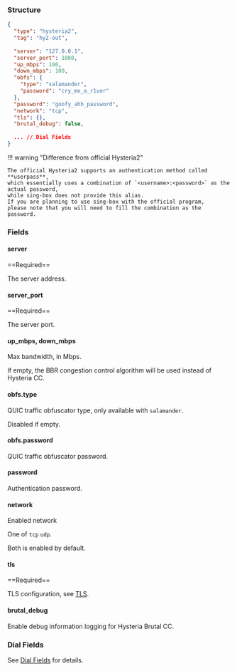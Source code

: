 ### Structure

```json
{
  "type": "hysteria2",
  "tag": "hy2-out",
  
  "server": "127.0.0.1",
  "server_port": 1080,
  "up_mbps": 100,
  "down_mbps": 100,
  "obfs": {
    "type": "salamander",
    "password": "cry_me_a_r1ver"
  },
  "password": "goofy_ahh_password",
  "network": "tcp",
  "tls": {},
  "brutal_debug": false,
  
  ... // Dial Fields
}
```

!!! warning "Difference from official Hysteria2"

    The official Hysteria2 supports an authentication method called **userpass**,
    which essentially uses a combination of `<username>:<password>` as the actual password,
    while sing-box does not provide this alias.
    If you are planning to use sing-box with the official program,
    please note that you will need to fill the combination as the password.

### Fields

#### server

==Required==

The server address.

#### server_port

==Required==

The server port.

#### up_mbps, down_mbps

Max bandwidth, in Mbps.

If empty, the BBR congestion control algorithm will be used instead of Hysteria CC.

#### obfs.type

QUIC traffic obfuscator type, only available with `salamander`.

Disabled if empty.

#### obfs.password

QUIC traffic obfuscator password.

#### password

Authentication password.

#### network

Enabled network

One of `tcp` `udp`.

Both is enabled by default.

#### tls

==Required==

TLS configuration, see [TLS](/configuration/shared/tls/#outbound).

#### brutal_debug

Enable debug information logging for Hysteria Brutal CC.

### Dial Fields

See [Dial Fields](/configuration/shared/dial) for details.
